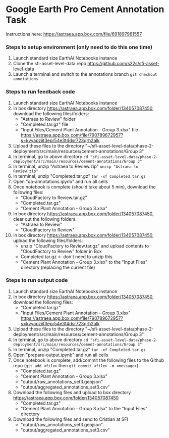 # Google Earth Pro Cement Annotation Task

Instructions here: https://astraea.app.box.com/file/691897961557

### Steps to setup environment (only need to do this one time) 

1. Launch standard size EarthAI Notebooks instance
2. Clone the sfi-asset-level-data repo https://github.com/s22s/sfi-asset-level-data
3. Launch a terminal and switch to the annotations branch `git checkout annotations`

### Steps to run feedback code

1. Launch standard size EarthAI Notebooks instance
2. In box directory https://astraea.app.box.com/folder/134057087450, download the following files/folders:
    - "Astraea to Review" folder
    - "Completed.tar.gz" file
    - "Input Files/Cement Plant Annotation - Group 3.xlsx" file https://astraea.app.box.com/file/790789672957?s=kvyapziit3epr54e3t4dsr723qrh2alk
3. Upload these files to the directory "~/sfi-asset-level-data/phase-2-deployment/src/main/resources/cement-annotations/Group 3"
4. In terminal, go to above directory `cd "sfi-asset-level-data/phase-2-deployment/src/main/resources/cement-annotations/Group 3"`
5. In terminal, unzip "Astraea to Review.zip" `unzip "Astraea to Review.zip"`
6. In terminal, unzip "Completed.tar.gz" `tar -xf Completed.tar.gz`
7. Open "qa-annotations.ipynb" and run all cells
8. Once notebook is complete (should take about 5 min), download the following files:
    - "CloudFactory to Review.tar.gz"
    - "Completed.tar.gz"
    - "Cement Plant Annotation - Group 3.xlsx"
9. In box directory https://astraea.app.box.com/folder/134057087450, clear out the following folders:
    - "Astraea to Review" 
    - "CloudFactory to Review"
10. In box directory https://astraea.app.box.com/folder/134057087450, upload the following files/folders:
    - unzip "CloudFactory to Review.tar.gz" and upload contents to "CloudFactory to Review" folder in Box
    - Completed.tar.gz <- don't need to unzip this
    - "Cement Plant Annotation - Group 3.xlsx" to the "Input Files" directory (replacing the current file)


### Steps to run output code

1. Launch standard size EarthAI Notebooks instance
2. In box directory https://astraea.app.box.com/folder/134057087450, download the following files:
    - "Completed.tar.gz"
    - "Input Files/Cement Plant Annotation - Group 3.xlsx" https://astraea.app.box.com/file/790789672957?s=kvyapziit3epr54e3t4dsr723qrh2alk
3. Upload these files to the directory "~/sfi-asset-level-data/phase-2-deployment/src/main/resources/cement-annotations/Group 3"
4. In terminal, go to above directory `cd "sfi-asset-level-data/phase-2-deployment/src/main/resources/cement-annotations/Group 3"`
5. In terminal, unzip "Completed.tar.gz" `tar -xf Completed.tar.gz`
6. Open "prepare-output.ipynb" and run all cells
7. Once notebook is complete, add/commit the following files to the Github repo (`git add <file>` then `git commit <file> -m <message>`)
    - "Completed.tar.gz"
    - "Cement Plant Annotation - Group 3.xlsx"
    - "output/raw_annotations_set3.geojson"
    - "output/aggregated_annotations_set3.csv"
8. Download the following files and upload to box directory https://astraea.app.box.com/folder/134057087450
    - "Completed.tar.gz"
    - "Cement Plant Annotation - Group 3.xlsx" to the "Input Files" directory
9. Download the following files and send to Cristian at SFI 
    - "output/raw_annotations_set3.geojson"
    - "output/aggregated_annotations_set3.csv"